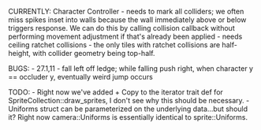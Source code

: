 CURRENTLY:
    Character Controller
        - needs to mark all colliders; we often miss spikes inset into walls because the wall immediately above or below triggers response. We can do this by calling collision callback without performing movement adjustment if that's already been applied
        - needs ceiling ratchet collisions
            - the only tiles with ratchet collisions are half-height, with collider geometry being top-half.


BUGS:
    - 27.1,11 - fall left off ledge; while falling push right, when character y == occluder y, eventually weird jump occurs


TODO:
    - Right now we've added + Copy to the iterator trait def for SpriteCollection::draw_sprites, I don't see why this should be necessary.
    - Uniforms struct can be parameterized on the underlying data...but should it? Right now camera::Uniforms is essentially identical to sprite::Uniforms.
